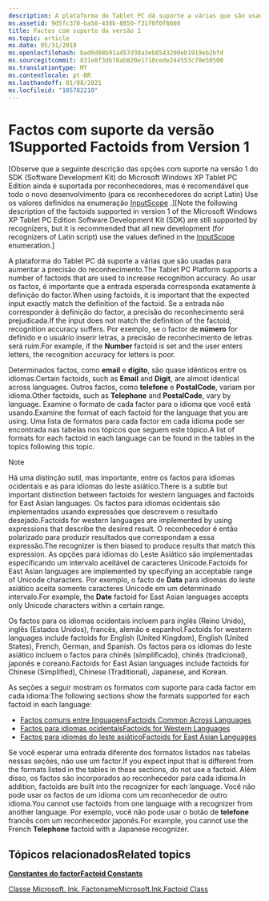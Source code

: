 ```yaml
---
description: A plataforma do Tablet PC dá suporte a várias que são usadas para aumentar a precisão do reconhecimento.
ms.assetid: 9d5fc370-ba58-438b-8850-f31f0f0f6608
title: Factos com suporte da versão 1
ms.topic: article
ms.date: 05/31/2018
ms.openlocfilehash: bad6d08b91a457d38a3eb8543200eb1919eb2bfd
ms.sourcegitcommit: 831e8f3db78ab820e1710cede244553c70e50500
ms.translationtype: MT
ms.contentlocale: pt-BR
ms.lasthandoff: 01/08/2021
ms.locfileid: "105782210"
---
```

# <a name="supported-factoids-from-version-1"></a><span data-ttu-id="f2d02-103">Factos com suporte da versão 1</span><span class="sxs-lookup"><span data-stu-id="f2d02-103">Supported Factoids from Version 1</span></span>

<span data-ttu-id="f2d02-104">\[Observe que a seguinte descrição das opções com suporte na versão 1 do SDK (Software Development Kit) do Microsoft Windows XP Tablet PC Edition ainda é suportada por reconhecedores, mas é recomendável que todo o novo desenvolvimento (para os reconhecedores do script Latin) Use os valores definidos na enumeração [InputScope](/windows/win32/api/inputscope/ne-inputscope-inputscope) .\]</span><span class="sxs-lookup"><span data-stu-id="f2d02-104">\[Note the following description of the factoids supported in version 1 of the Microsoft Windows XP Tablet PC Edition Software Development Kit (SDK) are still supported by recognizers, but it is recommended that all new development (for recognizers of Latin script) use the values defined in the [InputScope](/windows/win32/api/inputscope/ne-inputscope-inputscope) enumeration.\]</span></span>

<span data-ttu-id="f2d02-105">A plataforma do Tablet PC dá suporte a várias que são usadas para aumentar a precisão do reconhecimento.</span><span class="sxs-lookup"><span data-stu-id="f2d02-105">The Tablet PC Platform supports a number of factoids that are used to increase recognition accuracy.</span></span> <span data-ttu-id="f2d02-106">Ao usar os factos, é importante que a entrada esperada corresponda exatamente à definição do factor.</span><span class="sxs-lookup"><span data-stu-id="f2d02-106">When using factoids, it is important that the expected input exactly match the definition of the factoid.</span></span> <span data-ttu-id="f2d02-107">Se a entrada não corresponder à definição do factor, a precisão do reconhecimento será prejudicada.</span><span class="sxs-lookup"><span data-stu-id="f2d02-107">If the input does not match the definition of the factoid, recognition accuracy suffers.</span></span> <span data-ttu-id="f2d02-108">Por exemplo, se o factor de **número** for definido e o usuário inserir letras, a precisão de reconhecimento de letras será ruim.</span><span class="sxs-lookup"><span data-stu-id="f2d02-108">For example, if the **Number** factoid is set and the user enters letters, the recognition accuracy for letters is poor.</span></span>

<span data-ttu-id="f2d02-109">Determinados factos, como **email** e **dígito**, são quase idênticos entre os idiomas.</span><span class="sxs-lookup"><span data-stu-id="f2d02-109">Certain factoids, such as **Email** and **Digit**, are almost identical across languages.</span></span> <span data-ttu-id="f2d02-110">Outros factos, como **telefone** e **PostalCode**, variam por idioma.</span><span class="sxs-lookup"><span data-stu-id="f2d02-110">Other factoids, such as **Telephone** and **PostalCode**, vary by language.</span></span> <span data-ttu-id="f2d02-111">Examine o formato de cada factor para o idioma que você está usando.</span><span class="sxs-lookup"><span data-stu-id="f2d02-111">Examine the format of each factoid for the language that you are using.</span></span> <span data-ttu-id="f2d02-112">Uma lista de formatos para cada factor em cada idioma pode ser encontrada nas tabelas nos tópicos que seguem este tópico.</span><span class="sxs-lookup"><span data-stu-id="f2d02-112">A list of formats for each factoid in each language can be found in the tables in the topics following this topic.</span></span>

> [!Note]  
> <span data-ttu-id="f2d02-113">Há uma distinção sutil, mas importante, entre os factos para idiomas ocidentais e as para idiomas do leste asiático.</span><span class="sxs-lookup"><span data-stu-id="f2d02-113">There is a subtle but important distinction between factoids for western languages and factoids for East Asian languages.</span></span> <span data-ttu-id="f2d02-114">Os factos para idiomas ocidentais são implementados usando expressões que descrevem o resultado desejado.</span><span class="sxs-lookup"><span data-stu-id="f2d02-114">Factoids for western languages are implemented by using expressions that describe the desired result.</span></span> <span data-ttu-id="f2d02-115">O reconhecedor é então polarizado para produzir resultados que correspondam a essa expressão.</span><span class="sxs-lookup"><span data-stu-id="f2d02-115">The recognizer is then biased to produce results that match this expression.</span></span> <span data-ttu-id="f2d02-116">As opções para idiomas do Leste Asiático são implementadas especificando um intervalo aceitável de caracteres Unicode.</span><span class="sxs-lookup"><span data-stu-id="f2d02-116">Factoids for East Asian languages are implemented by specifying an acceptable range of Unicode characters.</span></span> <span data-ttu-id="f2d02-117">Por exemplo, o facto de **Data** para idiomas do leste asiático aceita somente caracteres Unicode em um determinado intervalo.</span><span class="sxs-lookup"><span data-stu-id="f2d02-117">For example, the **Date** factoid for East Asian languages accepts only Unicode characters within a certain range.</span></span>

 

<span data-ttu-id="f2d02-118">Os factos para os idiomas ocidentais incluem para inglês (Reino Unido), inglês (Estados Unidos), francês, alemão e espanhol.</span><span class="sxs-lookup"><span data-stu-id="f2d02-118">Factoids for western languages include factoids for English (United Kingdom), English (United States), French, German, and Spanish.</span></span> <span data-ttu-id="f2d02-119">Os factos para os idiomas do leste asiático incluem o factos para chinês (simplificado), chinês (tradicional), japonês e coreano.</span><span class="sxs-lookup"><span data-stu-id="f2d02-119">Factoids for East Asian languages include factoids for Chinese (Simplified), Chinese (Traditional), Japanese, and Korean.</span></span>

<span data-ttu-id="f2d02-120">As seções a seguir mostram os formatos com suporte para cada factor em cada idioma:</span><span class="sxs-lookup"><span data-stu-id="f2d02-120">The following sections show the formats supported for each factoid in each language:</span></span>

-   [<span data-ttu-id="f2d02-121">Factos comuns entre linguagens</span><span class="sxs-lookup"><span data-stu-id="f2d02-121">Factoids Common Across Languages</span></span>](factoids-common-across-languages.md)
-   [<span data-ttu-id="f2d02-122">Factos para idiomas ocidentais</span><span class="sxs-lookup"><span data-stu-id="f2d02-122">Factoids for Western Languages</span></span>](factoids-for-western-languages.md)
-   [<span data-ttu-id="f2d02-123">Factos para idiomas do leste asiático</span><span class="sxs-lookup"><span data-stu-id="f2d02-123">Factoids for East Asian Languages</span></span>](factoids-for-east-asian-languages.md)

<span data-ttu-id="f2d02-124">Se você esperar uma entrada diferente dos formatos listados nas tabelas nessas seções, não use um factor.</span><span class="sxs-lookup"><span data-stu-id="f2d02-124">If you expect input that is different from the formats listed in the tables in these sections, do not use a factoid.</span></span> <span data-ttu-id="f2d02-125">Além disso, os factos são incorporados ao reconhecedor para cada idioma.</span><span class="sxs-lookup"><span data-stu-id="f2d02-125">In addition, factoids are built into the recognizer for each language.</span></span> <span data-ttu-id="f2d02-126">Você não pode usar os factos de um idioma com um reconhecedor de outro idioma.</span><span class="sxs-lookup"><span data-stu-id="f2d02-126">You cannot use factoids from one language with a recognizer from another language.</span></span> <span data-ttu-id="f2d02-127">Por exemplo, você não pode usar o botão de **telefone** francês com um reconhecedor japonês.</span><span class="sxs-lookup"><span data-stu-id="f2d02-127">For example, you cannot use the French **Telephone** factoid with a Japanese recognizer.</span></span>

## <a name="related-topics"></a><span data-ttu-id="f2d02-128">Tópicos relacionados</span><span class="sxs-lookup"><span data-stu-id="f2d02-128">Related topics</span></span>

<dl> <dt>

[<span data-ttu-id="f2d02-129">**Constantes do factor**</span><span class="sxs-lookup"><span data-stu-id="f2d02-129">**Factoid Constants**</span></span>](factoid-constants.md)
</dt> <dt>

<span data-ttu-id="f2d02-130">[Classe Microsoft. Ink. Factoname](/previous-versions/ms583657(v=vs.100))</span><span class="sxs-lookup"><span data-stu-id="f2d02-130">[Microsoft.Ink.Factoid Class](/previous-versions/ms583657(v=vs.100))</span></span>
</dt> </dl>

 

 
